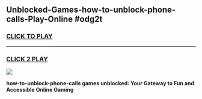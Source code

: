 
## Unblocked-Games-how-to-unblock-phone-calls-Play-Online #odg2t
<h3>
<a href="https://news.freeplayer.one?title=how-to-unblock-phone-calls&ref=3">CLICK TO PLAY</a></h3>
<hr>

<h3>
<a href="https://news.freeplayer.one?title=how-to-unblock-phone-calls&ref=3">CLICK 2 PLAY</a>
  
</h3>

<a href="https://news.freeplayer.one?title=how-to-unblock-phone-calls&ref=3"><img src="https://clearcache.store/games.png"></a>


**how-to-unblock-phone-calls games unblocked: Your Gateway to Fun and Accessible Online Gaming**
